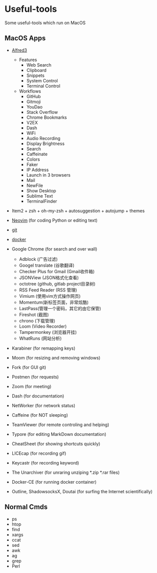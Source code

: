 # Useful-tools
Some useful-tools which run on MacOS

## MacOS Apps
- [Alfred3](https://github.com/hjtianvip/alfred3-workflows)
    - Features
        - Web Search
        - Clipboard
        - Snippets
        - System Control
        - Terminal Control
    - Workflows
        - GitHub
        - Gitmoji
        - YouDao
        - Stack Overflow
        - Chrome Bookmarks
        - V2EX
        - Dash
        - WiFi
        - Audio Recording
        - Display Brightness
        - Search
        - Caffeinate
        - Colors
        - Faker
        - IP Address
        - Launch in 3 browsers
        - Mail
        - NewFile
        - Show Desktop
        - Sublime Text
        - TerminalFinder

- Item2 + zsh + oh-my-zsh + autosuggestion + autojump + themes
- [Neovim](./tools/vim.md) (for coding Python or editing text)
- [git](./tools/git.md)
- [docker](./tools/docker.md)
- Google Chrome (for search and over wall)
    - Adblock (广告过滤)
    - Googel translate (谷歌翻译)
    - Checker Plus for Gmail (Gmail收件箱)
    - JSONView (JSON格式化查看)
    - octotree (github, gitlab project目录树)
    - RSS Feed Reader (RSS 管理)
    - Vimium (使用vim方式操作网页)
    - Momentum(新标签页面，非常炫酷)
    - LastPass(管理一个密码，其它的由它保管)
    - Fireshot (截图)
    - chrono (下载管理)
    - Loom (Video Recorder)
    - Tampermonkey (浏览器开挂)
    - WhatRuns (网站分析)
- Karabiner (for remapping keys)
- Moom (for resizing and removing windows)
- Fork (for GUI git)
- Postmen (for requests)
- Zoom (for meeting)
- Dash (for documentation)
- NetWorker (for network status)
- Caffeine (for NOT sleeping)
- TeamViewer (for remote controling and helping)
- Typore (for editing MarkDown documentation)
- CheatSheet (for showing shortcuts quickly)
- LICEcap (for recording gif)
- Keycastr (for recording keyword)
- The Unarchiver (for unraring unziping \*.zip \*.rar files)
- Docker-CE (for running docker container)
- Outline, ShadowsocksX, Doutai (for surfing the Internet scientifically)

## Normal Cmds
- ps
- htop
- find
- xargs
- ccat
- sed
- awk
- ag
- grep
- Perl
